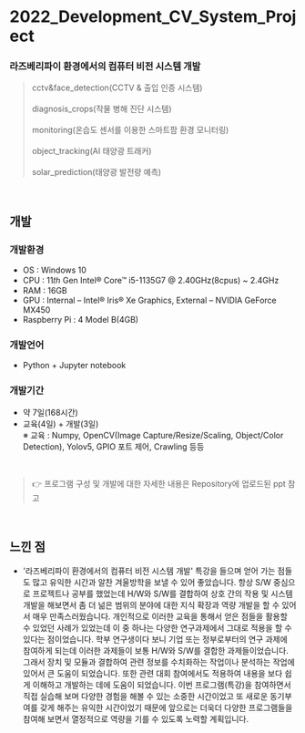 # 2022_Development_CV_System_Project
### 라즈베리파이 환경에서의 컴퓨터 비전 시스템 개발<br/>
> cctv&face_detection(CCTV & 출입 인증 시스템)<br/>   
> diagnosis_crops(작물 병해 진단 시스템)<br/>   
> monitoring(온습도 센서를 이용한 스마트팜 환경 모니터링)<br/>  
> object_tracking(AI 태양광 트래커)<br/>  
> solar_prediction(태양광 발전량 예측)<br/>  

<br/> 

## 개발
### 개발환경
- OS : Windows 10
- CPU : 11𝑡ℎ Gen Intel® Core™ i5-1135G7 @ 2.40GHz(8cpus) ~ 2.4GHz
- RAM : 16GB
- GPU : Internal – Intel® Iris® Xe Graphics, External – NVIDIA GeForce MX450
- Raspberry Pi : 4 Model B(4GB)

### 개발언어
- Python + Jupyter notebook

### 개발기간
- 약 7일(168시간)
- 교육(4일) + 개발(3일)   
※ 교육 : Numpy, OpenCV(Image Capture/Resize/Scaling, Object/Color Detection), Yolov5, GPIO 포트 제어, Crawling 등등

<br/>

> 👉 프로그램 구성 및 개발에 대한 자세한 내용은 Repository에 업로드된 ppt 참고

<br/>

## 느낀 점
- '라즈베리파이 환경에서의 컴퓨터 비전 시스템 개발' 특강을 들으며 얻어 가는 점들도 많고 유익한 시간과 알찬 겨울방학을 보낼 수 있어 좋았습니다. 항상 S/W 중심으로 프로젝트나 공부를 했었는데
H/W와 S/W를 결합하여 상호 간의 작용 및 시스템 개발을 해보면서 좀 더 넒은 범위의 분야에 대한 지식 확장과 역량 개발을 할 수 있어서 매우 만족스러웠습니다. 개인적으로 이러한 교육을 통해서 얻은 점들을
활용할 수 있었던 사례가 있었는데 이 중 하나는 다양한 연구과제에서 그대로 적용을 할 수 있다는 점이었습니다. 학부 연구생이다 보니 기업 또는 정부로부터의 연구 과제에 참여하게 되는데 이러한 과제들이
보통 H/W와 S/W를 결합한 과제들이었습니다. 그래서 장치 및 모듈과 결합하여 관련 정보를 수치화하는 작업이나 분석하는 작업에 있어서 큰 도움이 되었습니다. 또한 관련 대회 참여에서도 적용하여 내용을
보다 쉽게 이해하고 개발하는 데에 도움이 되었습니다. 이번 프로그램(특강)을 참여하면서 직접 실습해 보며 다양한 경험을 해볼 수 있는 소중한 시간이었고 또 새로운 동기부여를 갖게 해주는 유익한
시간이었기 때문에 앞으로는 더욱더 다양한 프로그램들을 참여해 보면서 열정적으로 역량을 기를 수 있도록 노력할 계획입니다.
